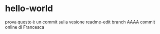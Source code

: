 # hello-world
prova
questo è un commit sulla vesione readme-edit branch AAAA
commit online di Francesca
